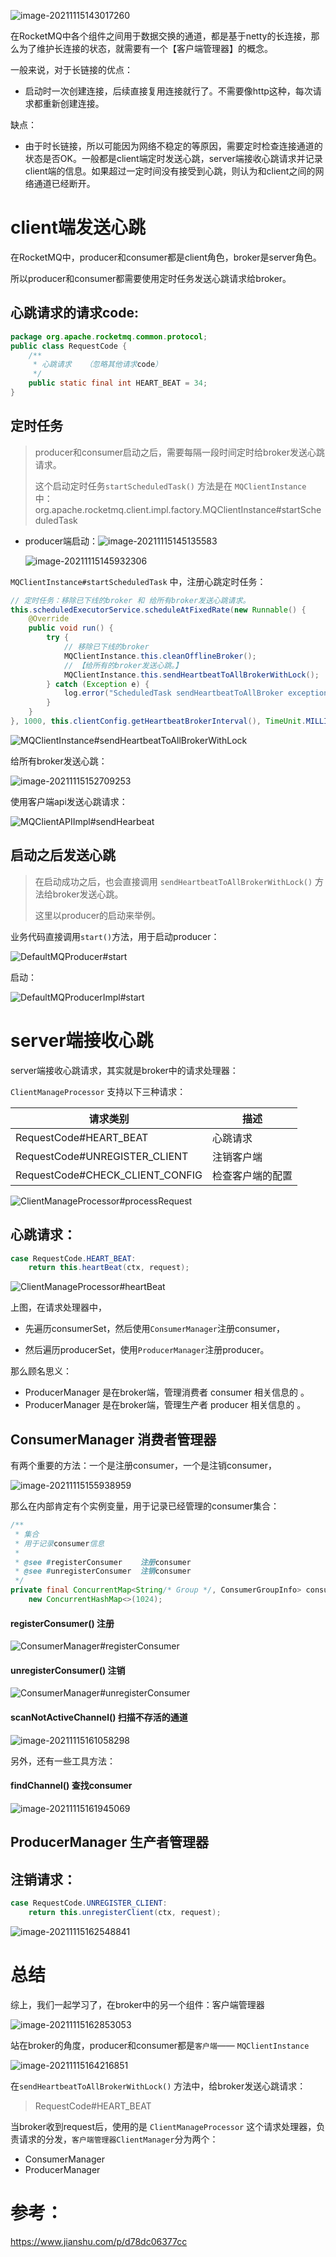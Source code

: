 ![image-20211115143017260](images/image-20211115143017260.png)

在RocketMQ中各个组件之间用于数据交换的通道，都是基于netty的长连接，那么为了维护长连接的状态，就需要有一个【客户端管理器】的概念。



一般来说，对于长链接的优点：

- 启动时一次创建连接，后续直接复用连接就行了。不需要像http这种，每次请求都重新创建连接。

缺点：

- 由于时长链接，所以可能因为网络不稳定的等原因，需要定时检查连接通道的状态是否OK。一般都是client端定时发送心跳，server端接收心跳请求并记录client端的信息。如果超过一定时间没有接受到心跳，则认为和client之间的网络通道已经断开。



# client端发送心跳

在RocketMQ中，producer和consumer都是client角色，broker是server角色。

所以producer和consumer都需要使用定时任务发送心跳请求给broker。

## 心跳请求的请求code:

```java
package org.apache.rocketmq.common.protocol;
public class RequestCode {
    /**
     * 心跳请求   （忽略其他请求code）
     */
    public static final int HEART_BEAT = 34;
}    
```



## 定时任务

> producer和consumer启动之后，需要每隔一段时间定时给broker发送心跳请求。
>
> 这个启动定时任务`startScheduledTask()` 方法是在 `MQClientInstance` 中：org.apache.rocketmq.client.impl.factory.MQClientInstance#startScheduledTask

- producer端启动：![image-20211115145135583](images/image-20211115145135583.png)

  ![image-20211115145932306](images/image-20211115145932306.png)



`MQClientInstance#startScheduledTask` 中，注册心跳定时任务：

```java
// 定时任务：移除已下线的broker 和 给所有broker发送心跳请求。
this.scheduledExecutorService.scheduleAtFixedRate(new Runnable() {
    @Override
    public void run() {
        try {
            // 移除已下线的broker
            MQClientInstance.this.cleanOfflineBroker();
            // 【给所有的broker发送心跳。】
            MQClientInstance.this.sendHeartbeatToAllBrokerWithLock();
        } catch (Exception e) {
            log.error("ScheduledTask sendHeartbeatToAllBroker exception", e);
        }
    }
}, 1000, this.clientConfig.getHeartbeatBrokerInterval(), TimeUnit.MILLISECONDS);
```



![MQClientInstance#sendHeartbeatToAllBrokerWithLock](images/image-20211115152230360.png)

给所有broker发送心跳：

![image-20211115152709253](images/image-20211115152709253.png)

使用客户端api发送心跳请求：

![MQClientAPIImpl#sendHearbeat](images/image-20211115153112240.png)





## 启动之后发送心跳

> 在启动成功之后，也会直接调用 `sendHeartbeatToAllBrokerWithLock()` 方法给broker发送心跳。
>
> 这里以producer的启动来举例。

业务代码直接调用`start()`方法，用于启动producer：

![DefaultMQProducer#start](images/image-20211115151732104.png)

启动：

![DefaultMQProducerImpl#start](images/image-20211115152033500.png)





# server端接收心跳

server端接收心跳请求，其实就是broker中的请求处理器：

`ClientManageProcessor` 支持以下三种请求：

| 请求类别                        | 描述             |
| ------------------------------- | ---------------- |
| RequestCode#HEART_BEAT          | 心跳请求         |
| RequestCode#UNREGISTER_CLIENT   | 注销客户端       |
| RequestCode#CHECK_CLIENT_CONFIG | 检查客户端的配置 |

![ClientManageProcessor#processRequest](images/image-20211115154625958.png)

## 心跳请求：

```java
case RequestCode.HEART_BEAT:
    return this.heartBeat(ctx, request);
```

![ClientManageProcessor#heartBeat](images/image-20211115155319205.png)

上图，在请求处理器中，

- 先遍历consumerSet，然后使用`ConsumerManager`注册consumer，

- 然后遍历producerSet，使用`ProducerManager`注册producer。

那么顾名思义：

- ProducerManager 是在broker端，管理消费者 consumer 相关信息的 。
- ProducerManager 是在broker端，管理生产者 producer 相关信息的 。

## ConsumerManager 消费者管理器

有两个重要的方法：一个是注册consumer，一个是注销consumer，

![image-20211115155938959](images/image-20211115155938959.png)

那么在内部肯定有个实例变量，用于记录已经管理的consumer集合：

```java
/**
 * 集合
 * 用于记录consumer信息
 * 
 * @see #registerConsumer    注册consumer
 * @see #unregisterConsumer  注销consumer
 */
private final ConcurrentMap<String/* Group */, ConsumerGroupInfo> consumerTable = 
    new ConcurrentHashMap<>(1024);
```

#### registerConsumer() 注册

![ConsumerManager#registerConsumer](images/image-20211115160700208.png)



#### unregisterConsumer() 注销

![ConsumerManager#unregisterConsumer](images/image-20211115160730973.png)

#### scanNotActiveChannel() 扫描不存活的通道

![image-20211115161058298](images/image-20211115161058298.png)



另外，还有一些工具方法：

#### findChannel() 查找consumer

![image-20211115161945069](images/image-20211115161945069.png)



## ProducerManager 生产者管理器









## 注销请求：

```java
case RequestCode.UNREGISTER_CLIENT:
    return this.unregisterClient(ctx, request);
```

![image-20211115162548841](images/image-20211115162548841.png)









# 总结

综上，我们一起学习了，在broker中的另一个组件：客户端管理器

![image-20211115162853053](images/image-20211115162853053.png)



站在broker的角度，producer和consumer都是`客户端`—— `MQClientInstance`

![image-20211115164216851](images/image-20211115164216851.png)

在`sendHeartbeatToAllBrokerWithLock()` 方法中，给broker发送心跳请求：

> RequestCode#HEART_BEAT



当broker收到request后，使用的是 `ClientManageProcessor` 这个请求处理器，负责请求的分发，`客户端管理器ClientManager`分为两个：

- ConsumerManager
- ProducerManager







# 参考：

https://www.jianshu.com/p/d78dc06377cc
